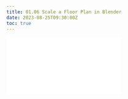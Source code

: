 ```yaml
---
title: 01.06 Scale a Floor Plan in Blender
date: 2023-08-25T09:30:00Z
toc: true
---
```


![Link to included file content](../../../../3d-modeling/blender/blender-scale-floor-plan.md)
